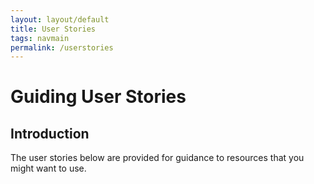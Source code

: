 ```yaml
---
layout: layout/default
title: User Stories
tags: navmain
permalink: /userstories
---
```


# Guiding User Stories

## Introduction

The user stories below are provided for guidance to resources that you might want to use. 

